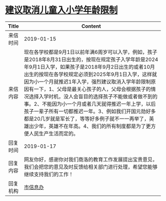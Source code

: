 # <a href="http://www.shangluo.gov.cn/zmhd/ldxxxx.jsp?urltype=leadermail.LeaderMailContentUrl&wbtreeid=1112&leadermailid=5114">建议取消儿童入小学年龄限制</a>
| Title |                                                                                                                                                            Content                                                                                                                                                             |
|:-----:|--------------------------------------------------------------------------------------------------------------------------------------------------------------------------------------------------------------------------------------------------------------------------------------------------------------------------------|
| 来信时间  | 2019-01-15                                                                                                                                                                                                                                                                                                                     |
| 来信内容  | 现在各学校都是9月1日以前年满6周岁可以入学，例如，孩子是2018年8月31日出生的，按现在规定孩子入学年龄是2024年9月1日入学，如果孩子是2018年9月2日出生的或者10月出生的按现在各学校规定必须到2025年9月1日入学，这样就因为小一个月就推迟1年入学，强烈建议取消入学年龄限制原因有一下，1、父母是最关心孩子的人，父母会根据孩子的情况选择入学时机，没人会盲目的选择孩子不能做或者做不到的事。2、不能因为小一个月或者几天就得推迟一年上学，以后孩子一辈子所有一切都推迟一年。3、例如我们开国元勋好多都是20几岁就是军长了，等等好多例子就不一一再举了，英雄出少年，英雄不在年高。4、我们的所有制度都是为了更方便人民生产生活而定的。 |
| 回复时间  | 2019-01-17                                                                                                                                                                                                                                                                                                                     |
| 回复内容  | 网友你好，感谢你对我们商洛的教育工作发展提出宝贵意见，我们会把您的意见及时反馈给相关部门进行处理，希望您能够继续支持我们的工作！                                                                                                                                                                                                                                                               |
| 回复机构  | <a href="../../category/agencies/市信息办.md">市信息办</a>                                                                                                                                                                                                                                                                             |
